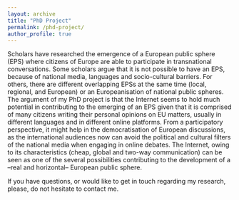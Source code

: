 ```yaml
---
layout: archive
title: "PhD Project"
permalink: /phd-project/
author_profile: true
---
```


Scholars have researched the emergence of a European public sphere (EPS) where citizens of Europe are able to participate in transnational conversations. Some scholars argue that it is not possible to have an EPS, because of national media, languages and socio-cultural barriers. For others, there are different overlapping EPSs at the same time (local, regional, and European) or an Europeanisation of national public spheres.
The argument of my PhD project is that the Internet seems to hold much potential in contributing to the emerging of an EPS given that it is comprised of many citizens writing their personal opinions on EU matters, usually in different languages and in different online platforms. From a participatory perspective, it might help in the democratisation of European discussions, as the international audiences now can avoid the political and cultural filters of the national media when engaging in online debates. The Internet, owing to its characteristics (cheap, global and two-way communication) can be seen as one of the several possibilities contributing to the development of a –real and horizontal– European public sphere.

If you have questions, or would like to get in touch regarding my research, please, do not hesitate to contact me.
